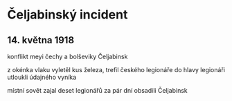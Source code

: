 # Čeljabinský incident

## 14. května 1918
konflikt meyi čechy a bolševiky
Čeljabinsk

z okénka vlaku vyletěl kus železa, trefil českého legionáře do hlavy
legionáři utloukli údajného vyníka

místní sovět zajal deset legionářů
za pár dní obsadili Čeljabinsk

# 